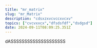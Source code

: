 ```yaml
---
title: "mr_matrix"
slug: "mr_Matrix"
description: "cdsxzxvcvccxvcxv"
topics: ["cvcvxxcx","dfsdsfdf","dsdgsd"]
date: 2024-09-11T08:09:25.351Z
---
```


<p>dASSSSSSSSSSSSSSSSSSSS</p>
